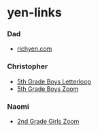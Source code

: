 # yen-links

### Dad
- [richyen.com](https://richyen.com)

### Christopher
- [5th Grade Boys Letterloop](https://app.letterloop.co/questions/1Lbr3QfaDtl4C2DIKO2E)
- [5th Grade Boys Zoom](https://www.google.com/url?q=https://us02web.zoom.us/j/5109990267)

### Naomi
- [2nd Grade Girls Zoom](https://us02web.zoom.us/j/6628584580)
